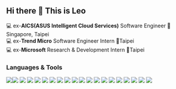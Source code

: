 ## Hi there 👋 This is Leo

:computer: ex-**AICS(ASUS Intelligent Cloud Services)** Software Engineer :round_pushpin:Singapore, Taipei<br> 
:computer: ex-**Trend Micro** Software Engineer Intern :round_pushpin:Taipei<br> 
:computer: ex-**Microsoft** Research & Development Intern :round_pushpin:Taipei<br> 


### Languages & Tools
<img src="https://img.shields.io/badge/Python-14354C.svg?logo=python&logoColor=white"><img src="https://img.shields.io/badge/JavaScript-323330.svg?logo=javascript&logoColor=F7DF1E">
<img src="https://img.shields.io/badge/Java-ED8B00.svg?logo=java&logoColor=white">
<img src="https://img.shields.io/badge/TypeScript-007ACC.svg?logo=typescript&logoColor=white">
<img src="https://img.shields.io/badge/Node.js-43853D.svg?logo=node.js&logoColor=white">
<img src="https://img.shields.io/badge/C-00599C.svg?logo=c&logoColor=white">
<img src="https://img.shields.io/badge/C++-00599C.svg?logo=c%2B%2B&logoColor=white">
<img src="https://img.shields.io/badge/C%23-239120.svg?logo=c-sharp&logoColor=white">
<img src="https://img.shields.io/badge/Vue.js-35495e.svg?logo=vue.js&logoColor=4FC08D">
<img src="https://img.shields.io/badge/React-20232a.svg?logo=react&logoColor=61DAFB">
<img src="https://img.shields.io/badge/Docker-2496ED?logo=docker&logoColor=white">
<img src="https://camo.githubusercontent.com/937ed25048b62ea48fa419ecee1826e184cc0d8563ea6811e1d1fe570e9ddb42/68747470733a2f2f696d672e736869656c64732e696f2f62616467652f2d4b756265726e657465732d3332364345353f6c6f676f3d6b756265726e65746573266c6f676f436f6c6f723d7768697465">
<img src="https://camo.githubusercontent.com/dd91e6113aaa88215505a30ef22663725758136a89cbb288a7fa8ea1647a6d14/68747470733a2f2f696d672e736869656c64732e696f2f62616467652f2d46697265626173652d4646434132383f6c6f676f3d6669726562617365266c6f676f436f6c6f723d7768697465">
<img src="https://camo.githubusercontent.com/e8faa3fd7903bb0342ae33f5c6904a10a90c1cb3f17a8ae356413b0a73371733/68747470733a2f2f696d672e736869656c64732e696f2f62616467652f2d4c696e75782d4643433632343f6c6f676f3d6c696e7578266c6f676f436f6c6f723d7768697465">
<img src="https://img.shields.io/badge/-AWS-232F3E?style=flat&logo=awsorganizations&logoColor=ffffff">
<img src="https://img.shields.io/badge/-NoSQL-ce7e00?style=flat&logo=nosql&logoColor=white">
<img src="https://img.shields.io/badge/-SQL-e69138?style=flat&logo=sql&logoColor=white">
<img src="https://camo.githubusercontent.com/bbdf89b314f460cf63f8067da9e7e67e5caabc0ad11823cefaa64eeac0da057c/68747470733a2f2f696d672e736869656c64732e696f2f62616467652f2d50616e6461732d3135303435383f6c6f676f3d70616e646173266c6f676f436f6c6f723d7768697465">
<img src="https://camo.githubusercontent.com/560da4e13c79d2261adc70ec040f27abeafabedf2f965cc9c5a12fb1daf6a4b4/68747470733a2f2f696d672e736869656c64732e696f2f62616467652f2d4e67696e782d3030393633393f6c6f676f3d6e67696e78266c6f676f436f6c6f723d7768697465">
<img src="https://img.shields.io/badge/Microsoft Azure-0089D6?logo=microsoft-azure&logoColor=white">
<!--
**leo-shao07/leo-shao07** is a ✨ _special_ ✨ repository because its `README.md` (this file) appears on your GitHub profile.

Here are some ideas to get you started:

- 🔭 I’m currently working on ...
- 🌱 I’m currently learning ...
- 👯 I’m looking to collaborate on ...
- 🤔 I’m looking for help with ...
- 💬 Ask me about ...
- 📫 How to reach me: ...
- 😄 Pronouns: ...
- ⚡ Fun fact: ...
-->
